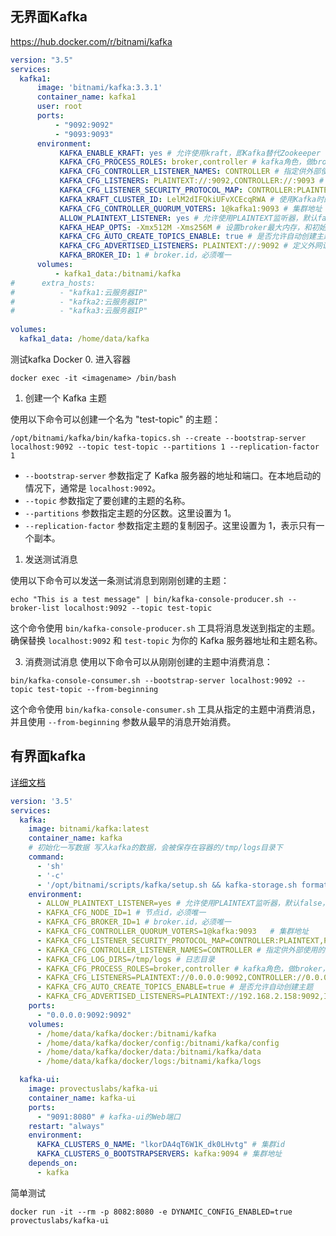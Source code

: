 ## 无界面Kafka
https://hub.docker.com/r/bitnami/kafka
```yml
version: "3.5"  
services:  
  kafka1:  
      image: 'bitnami/kafka:3.3.1'  
      container_name: kafka1  
      user: root  
      ports:  
          - "9092:9092"  
          - "9093:9093"  
      environment:  
           KAFKA_ENABLE_KRAFT: yes # 允许使用kraft，即Kafka替代Zookeeper  
           KAFKA_CFG_PROCESS_ROLES: broker,controller # kafka角色，做broker，也要做controller  
           KAFKA_CFG_CONTROLLER_LISTENER_NAMES: CONTROLLER # 指定供外部使用的控制类请求信息  
           KAFKA_CFG_LISTENERS: PLAINTEXT://:9092,CONTROLLER://:9093 # 定义kafka服务端socket监听端口  
           KAFKA_CFG_LISTENER_SECURITY_PROTOCOL_MAP: CONTROLLER:PLAINTEXT,PLAINTEXT:PLAINTEXT # 定义安全协议  
           KAFKA_KRAFT_CLUSTER_ID: LelM2dIFQkiUFvXCEcqRWA # 使用Kafka时的集群id，集群内的Kafka都要用这个id做初始化，生成一个UUID即可  
           KAFKA_CFG_CONTROLLER_QUORUM_VOTERS: 1@kafka1:9093 # 集群地址  
           ALLOW_PLAINTEXT_LISTENER: yes # 允许使用PLAINTEXT监听器，默认false，不建议在生产环境使用  
           KAFKA_HEAP_OPTS: -Xmx512M -Xms256M # 设置broker最大内存，和初始内存  
           KAFKA_CFG_AUTO_CREATE_TOPICS_ENABLE: true # 是否允许自动创建主题  
           KAFKA_CFG_ADVERTISED_LISTENERS: PLAINTEXT://:9092 # 定义外网访问地址（宿主机ip地址和端口）  
           KAFKA_BROKER_ID: 1 # broker.id，必须唯一  
      volumes:  
          - kafka1_data:/bitnami/kafka  
#      extra_hosts:  
#          - "kafka1:云服务器IP"  
#          - "kafka2:云服务器IP"  
#          - "kafka3:云服务器IP"  
  
volumes:  
  kafka1_data: /home/data/kafka
```
测试kafka Docker
0. 进入容器

```shell
docker exec -it <imagename> /bin/bash
```

1. 创建一个 Kafka 主题

使用以下命令可以创建一个名为 "test-topic" 的主题：

```shell
/opt/bitnami/kafka/bin/kafka-topics.sh --create --bootstrap-server localhost:9092 --topic test-topic --partitions 1 --replication-factor 1
```
- `--bootstrap-server` 参数指定了 Kafka 服务器的地址和端口。在本地启动的情况下，通常是 `localhost:9092`。
- `--topic` 参数指定了要创建的主题的名称。
 - `--partitions` 参数指定主题的分区数。这里设置为 1。
- `--replication-factor` 参数指定主题的复制因子。这里设置为 1，表示只有一个副本。

1. 发送测试消息

使用以下命令可以发送一条测试消息到刚刚创建的主题：
```shell
echo "This is a test message" | bin/kafka-console-producer.sh --broker-list localhost:9092 --topic test-topic
```

这个命令使用 `bin/kafka-console-producer.sh` 工具将消息发送到指定的主题。确保替换 `localhost:9092` 和 `test-topic` 为你的 Kafka 服务器地址和主题名称。

3. 消费测试消息
使用以下命令可以从刚刚创建的主题中消费消息：

```shell
bin/kafka-console-consumer.sh --bootstrap-server localhost:9092 --topic test-topic --from-beginning
```

这个命令使用 `bin/kafka-console-consumer.sh` 工具从指定的主题中消费消息，并且使用 `--from-beginning` 参数从最早的消息开始消费。

## 有界面kafka
[详细文档](https://docs.kafka-ui.provectus.io/overview/getting-started)

```yml
version: '3.5'
services:
  kafka:
    image: bitnami/kafka:latest
    container_name: kafka
    # 初始化一写数据 写入kafka的数据，会被保存在容器的/tmp/logs目录下
    command:
      - 'sh'
      - '-c'
      - '/opt/bitnami/scripts/kafka/setup.sh && kafka-storage.sh format --config "$${KAFKA_CONF_FILE}" --cluster-id "lkorDA4qT6W1K_dk0LHvtg" --ignore-formatted  && /opt/bitnami/scripts/kafka/run.sh' # Kraft specific initialise
    environment:
      - ALLOW_PLAINTEXT_LISTENER=yes # 允许使用PLAINTEXT监听器，默认false，不建议在生产环境使用
      - KAFKA_CFG_NODE_ID=1 # 节点id，必须唯一
      - KAFKA_CFG_BROKER_ID=1 # broker.id，必须唯一
      - KAFKA_CFG_CONTROLLER_QUORUM_VOTERS=1@kafka:9093   # 集群地址
      - KAFKA_CFG_LISTENER_SECURITY_PROTOCOL_MAP=CONTROLLER:PLAINTEXT,PLAINTEXT:PLAINTEXT,INTERNAL:PLAINTEXT # 定义安全协议
      - KAFKA_CFG_CONTROLLER_LISTENER_NAMES=CONTROLLER # 指定供外部使用的控制类请求信息
      - KAFKA_CFG_LOG_DIRS=/tmp/logs # 日志目录
      - KAFKA_CFG_PROCESS_ROLES=broker,controller # kafka角色，做broker，也要做controller
      - KAFKA_CFG_LISTENERS=PLAINTEXT://0.0.0.0:9092,CONTROLLER://0.0.0.0:9093,INTERNAL://0.0.0.0:9094 # 定义kafka服务端socket监听端口
      - KAFKA_CFG_AUTO_CREATE_TOPICS_ENABLE=true # 是否允许自动创建主题
      - KAFKA_CFG_ADVERTISED_LISTENERS=PLAINTEXT://192.168.2.158:9092,INTERNAL://kafka:9094 # 定义外网访问地址（宿主机ip地址和端口）
    ports:
      - "0.0.0.0:9092:9092"
    volumes:
      - /home/data/kafka/docker:/bitnami/kafka
      - /home/data/kafka/docker/config:/bitnami/kafka/config
      - /home/data/kafka/docker/data:/bitnami/kafka/data
      - /home/data/kafka/docker/logs:/bitnami/kafka/logs

  kafka-ui:
    image: provectuslabs/kafka-ui
    container_name: kafka-ui
    ports:
      - "9091:8080" # kafka-ui的Web端口
    restart: "always"
    environment:
      KAFKA_CLUSTERS_0_NAME: "lkorDA4qT6W1K_dk0LHvtg" # 集群id
      KAFKA_CLUSTERS_0_BOOTSTRAPSERVERS: kafka:9094 # 集群地址
    depends_on:
      - kafka

```

简单测试
```shell
docker run -it --rm -p 8082:8080 -e DYNAMIC_CONFIG_ENABLED=true provectuslabs/kafka-ui
```

